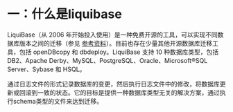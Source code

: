 # 一：什么是liquibase

LiquiBase（从 2006 年开始投入使用）是一种免费开源的工具，可以实现不同数据库版本之间的迁移（参见 [参考资料](https://blog.csdn.net/weixin_41404773/article/details/106355563#artrelatedtopics)）。目前也存在少量其他开源数据库迁移工具，包括 openDBcopy 和 dbdeploy。LiquiBase 支持 10 种数据库类型，包括 DB2、Apache Derby、MySQL、PostgreSQL、Oracle、Microsoft®SQL Server、Sybase 和 HSQL。

通过日志文件的形式记录数据库的变更，然后执行日志文件中的修改，将数据库更新或回滚到一致的状态。它的目标是提供一种数据库类型无关的解决方案，通过执行schema类型的文件来达到迁移。